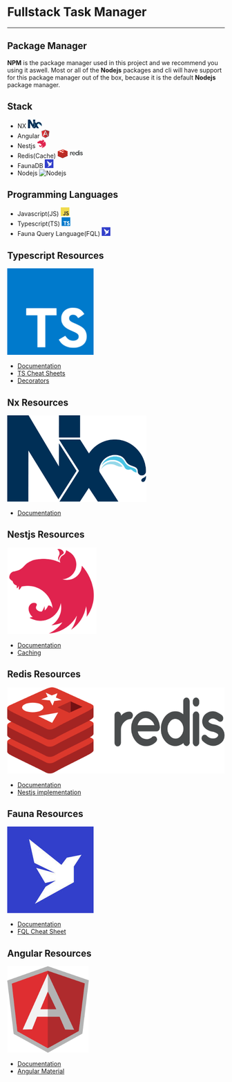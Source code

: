 # Fullstack Task Manager

---

## Package Manager

**NPM** is the package manager used in this project and we recommend you using it aswell. Most or all of the **Nodejs** packages and cli will have support for this package manager out of the box, because it is the default **Nodejs** package manager.

## Stack

- NX <img src="./images/framework/Nx.png" alt="Nx" height="20px" />
- Angular <img src="./images/framework/Angular.png" alt="Angular" height="20px" />
- Nestjs <img src="./images/framework/Nestjs.svg" alt="Nestjs" height="20px" />
- Redis(Cache) <img src="./images/database/Redis.svg" alt="Redis" height="20px" />
- FaunaDB <img src="./images/database/Faunadb.jpg" alt="Faunadb" height="20px" />
- Nodejs <img src="./images/framework/Nodej.png" alt="Nodejs" height="20px" />

## Programming Languages

- Javascript(JS) <img src="./images/language/Javascript.jpg" alt="Javascript" height="20px" />
- Typescript(TS) <img src="./images/language/Typescript.png" alt="Typescript" height="20px" />
- Fauna Query Language(FQL) <img src="./images/database/Faunadb.jpg" alt="Faunadb" height="20px" />

## Typescript Resources

<img src="./images/language/Typescript.png" alt="Typescript" height="200px" />

- [Documentation](https://www.typescriptlang.org/docs/)
- [TS Cheat Sheets](https://www.typescriptlang.org/cheatsheets)
- [Decorators](https://www.typescriptlang.org/docs/handbook/decorators.html)

## Nx Resources

<img src="./images/framework/Nx.png" alt="Nx" height="200px" />

- [Documentation](https://nx.dev/getting-started/intro)

## Nestjs Resources

<img src="./images/framework/Nestjs.svg" alt="Nestjs" height="200px" />

- [Documentation](https://docs.nestjs.com/)
- [Caching](https://docs.nestjs.com/techniques/caching)

## Redis Resources

<img src="./images/database/Redis.svg" alt="Redis" height="200px" />

- [Documentation](https://docs.redis.com/latest/)
- [Nestjs implementation](https://docs.nestjs.com/techniques/caching#different-stores)

## Fauna Resources

<img src="./images/database/Faunadb.jpg" alt="Faunadb" height="200px" />

- [Documentation](https://docs.fauna.com/fauna/current)
- [FQL Cheat Sheet](https://docs.fauna.com/fauna/current/api/fql/cheat_sheet)

## Angular Resources

<img src="./images/framework/Angular.png" alt="Angular" height="200px" />

- [Documentation](https://angular.io/docs)
- [Angular Material](https://material.angular.io/)
